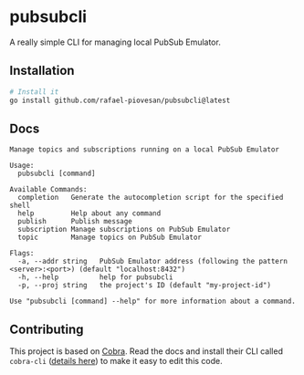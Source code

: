 # pubsubcli
A really simple CLI for managing local PubSub Emulator.

## Installation

```sh
# Install it
go install github.com/rafael-piovesan/pubsubcli@latest
```

## Docs

```
Manage topics and subscriptions running on a local PubSub Emulator

Usage:
  pubsubcli [command]

Available Commands:
  completion   Generate the autocompletion script for the specified shell
  help         Help about any command
  publish      Publish message
  subscription Manage subscriptions on PubSub Emulator
  topic        Manage topics on PubSub Emulator

Flags:
  -a, --addr string   PubSub Emulator address (following the pattern <server>:<port>) (default "localhost:8432")
  -h, --help          help for pubsubcli
  -p, --proj string   the project's ID (default "my-project-id")

Use "pubsubcli [command] --help" for more information about a command.
```

## Contributing
This project is based on [Cobra](https://github.com/spf13/cobra). Read the docs and install their CLI called `cobra-cli` ([details here](https://github.com/spf13/cobra#usage)) to make it easy to edit this code.